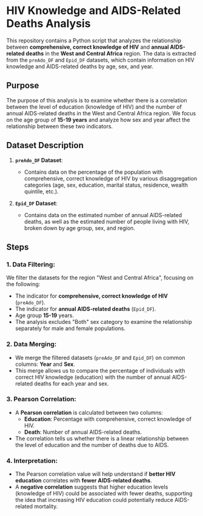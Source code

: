 # HIV Knowledge and AIDS-Related Deaths Analysis

This repository contains a Python script that analyzes the relationship between **comprehensive, correct knowledge of HIV** and **annual AIDS-related deaths** in the **West and Central Africa** region. The data is extracted from the `preAdo_DF` and `Epid_DF` datasets, which contain information on HIV knowledge and AIDS-related deaths by age, sex, and year.

## Purpose
The purpose of this analysis is to examine whether there is a correlation between the level of education (knowledge of HIV) and the number of annual AIDS-related deaths in the West and Central Africa region. We focus on the age group of **15-19 years** and analyze how sex and year affect the relationship between these two indicators.

## Dataset Description

1. **`preAdo_DF` Dataset**:
   - Contains data on the percentage of the population with comprehensive, correct knowledge of HIV by various disaggregation categories (age, sex, education, marital status, residence, wealth quintile, etc.).
   
2. **`Epid_DF` Dataset**:
   - Contains data on the estimated number of annual AIDS-related deaths, as well as the estimated number of people living with HIV, broken down by age group, sex, and region.

## Steps

### 1. **Data Filtering**:
   We filter the datasets for the region "West and Central Africa", focusing on the following:
   - The indicator for **comprehensive, correct knowledge of HIV** (`preAdo_DF`).
   - The indicator for **annual AIDS-related deaths** (`Epid_DF`).
   - Age group **15-19** years.
   - The analysis excludes "Both" sex category to examine the relationship separately for male and female populations.

### 2. **Data Merging**:
   - We merge the filtered datasets (`preAdo_DF` and `Epid_DF`) on common columns: **Year** and **Sex**.
   - This merge allows us to compare the percentage of individuals with correct HIV knowledge (education) with the number of annual AIDS-related deaths for each year and sex.

### 3. **Pearson Correlation**:
   - A **Pearson correlation** is calculated between two columns:
     - **Education**: Percentage with comprehensive, correct knowledge of HIV.
     - **Death**: Number of annual AIDS-related deaths.
   - The correlation tells us whether there is a linear relationship between the level of education and the number of deaths due to AIDS.

### 4. **Interpretation**:
   - The Pearson correlation value will help understand if **better HIV education** correlates with **fewer AIDS-related deaths**.
   - A **negative correlation** suggests that higher education levels (knowledge of HIV) could be associated with fewer deaths, supporting the idea that increasing HIV education could potentially reduce AIDS-related mortality.

